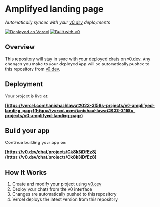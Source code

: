 # Amplifyed landing page

*Automatically synced with your [v0.dev](https://v0.dev) deployments*

[![Deployed on Vercel](https://img.shields.io/badge/Deployed%20on-Vercel-black?style=for-the-badge&logo=vercel)](https://vercel.com/tanishaahlawat2023-3158s-projects/v0-amplifyed-landing-page)
[![Built with v0](https://img.shields.io/badge/Built%20with-v0.dev-black?style=for-the-badge)](https://v0.dev/chat/projects/Ck8kBiDfEz8)

## Overview

This repository will stay in sync with your deployed chats on [v0.dev](https://v0.dev).
Any changes you make to your deployed app will be automatically pushed to this repository from [v0.dev](https://v0.dev).

## Deployment

Your project is live at:

**[https://vercel.com/tanishaahlawat2023-3158s-projects/v0-amplifyed-landing-page](https://vercel.com/tanishaahlawat2023-3158s-projects/v0-amplifyed-landing-page)**

## Build your app

Continue building your app on:

**[https://v0.dev/chat/projects/Ck8kBiDfEz8](https://v0.dev/chat/projects/Ck8kBiDfEz8)**

## How It Works

1. Create and modify your project using [v0.dev](https://v0.dev)
2. Deploy your chats from the v0 interface
3. Changes are automatically pushed to this repository
4. Vercel deploys the latest version from this repository